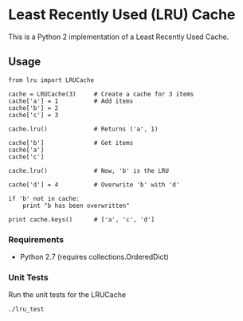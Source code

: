 # Least Recently Used (LRU) Cache

This is a Python 2 implementation of a Least Recently Used Cache.

## Usage

    from lru import LRUCache
    
    cache = LRUCache(3)     # Create a cache for 3 items
    cache['a'] = 1          # Add items
    cache['b'] = 2
    cache['c'] = 3
    
    cache.lru()             # Returns ('a', 1)
    
    cache['b']              # Get items
    cache['a']
    cache['c']
    
    cache.lru()             # Now, 'b' is the LRU
    
    cache['d'] = 4          # Overwrite 'b' with 'd'
    
    if 'b' not in cache:
        print "b has been overwritten"
    
    print cache.keys()      # ['a', 'c', 'd']
    

### Requirements

* Python 2.7 (requires collections.OrderedDict)

### Unit Tests

Run the unit tests for the LRUCache

    ./lru_test


